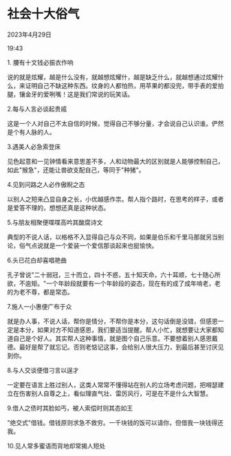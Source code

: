 # 社会十大俗气


2023年4月29日

19:43

 

1\. 腰有十文钱必振衣作响

 

说的就是炫耀，越是什么没有，就越想炫耀什，越是缺乏什么，就越想通过炫耀什么，来证明自己不缺这种东西。纹身的人都怕热，用苹果的都没兜，带手表的爱拍腿，镶金牙的爱咧嘴！这是我们常说的玩笑话。

 

2.每与人言必谈起贵戚

 

这是一个人对自己不太自信的时候，觉得自己不够分量，才会说自己认识谁。俨然是个有人脉的人。

 

3.遇美人必急索登床

 

见色起意和一见钟情看来意思差不多，人和动物最大的区别就是人能够控制自己，如此"猴急"，还能让兽欲支配自己，等同于"种猪"。

 

4.见到问路之人必作傲睨之态

 

以别人之短来凸显自身之长，小优越感作祟。帮人指个路时，在思考的样子，或者是爱答不理的，想想还真是这种状态。

 

5.与朋友相聚便喋喋高吟其酸腐诗文

 

典型的不说人话，以格格不入显得自己与众不同，如果是伯乐和千里马那就另当别论，俗气点说就是一个爱装一个爱信那谈起来也挺愉快。

 

6.头已花白却喜唱艳曲

 

孔子曾说"二十弱冠，三十而立，四十不惑，五十知天命，六十耳顺，七十随心所欲，不逾矩。"一个年龄段就要有一个年龄段的姿态，现在有的成了成年啃老，老的为老不尊，都是常态。

 

7.施人一小惠便广布于众

 

 

就是办人事，不说人话，帮你是情分，不帮你是本分，这句话倒是没错，但感恩一定是本分，如果对方不知道感恩，我们要适当提醒。帮人小忙，就想要让大家都知道自己是个好人。其实帮人这种事情，就是图个自己乐意。不要想着别人感恩戴德。最好是帮了就忘记。否则老惦记这事，会给别人很大压力，到最后甚至讨厌见到你。

 

8.与人交谈便借刁言以逞才

 

一定要在语言上胜过别人，这类人常常不懂得站在别人的立场考虑问题，把嘚瑟建立在伤害别人自尊之上，看似理直气壮、雷厉风行，可是在不是什么大智慧。

 

9.借人之债时其脸如丐，被人索偿时则其态如王

 

"绝交式"借钱。借钱原则求急不救穷。一千块钱的饭可以请你，但借我一块钱得还我。

 

10.见人常多蜜语而背地却常揭人短处
